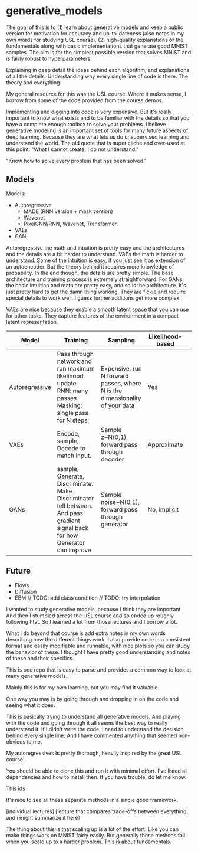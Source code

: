 # generative_models

The goal of this is to (1) learn about generative models and keep a public version for motivation
for accuracy and up-to-dateness (also notes in my own words for studying USL course), (2) high-quality explanations of the fundamentals along with basic
implementations that generate good MNIST samples. The aim is for the simplest possible version
that solves MNIST and is fairly robust to hyperparameters.

Explaining in deep detail the ideas behind each algorithm, and explanations of all
the details. Understanding why every single line of code is there. The theory and everything.

My general resource for this was the USL course.
Where it makes sense, I borrow from some of the code provided from the course demos.


Implementing and digging into code is very expensive.
But it's really important to know what exists and to be familiar
with the details so that you have a complete enough toolbox to solve
your problems. I believe generative modeling is an important set of tools
for many future aspects of deep learning. Because they are what lets us do unsupervised
learning and understand the world. The old quote that is super cliche and over-used
at this point: "What I cannot create, I do not understand."

"Know how to solve every problem that has been solved."

## Models

Models:
- Autoregressive
  - MADE (RNN version + mask version)
  - Wavenet
  - PixelCNN/RNN, Wavenet, Transformer. 
- VAEs
- GAN



Autoregressive the math and intuition is pretty easy and the architectures and the details are a bit harder to understand.
VAEs the math is harder to understand. Some of the intuition is easy, if you just see it as extension of an
autoencoder. But the theory behind it requires more knowledge of probability. In the end though, the details
are pretty simple. The base architecture and training process is extremely straightforward.
For GANs, the basic intuition and math are pretty easy, and so is the architecture. It's just pretty
hard to get the damn thing working. They are fickle and require special details to work well.
I guess further additions get more complex.

VAEs are nice because they enable a smooth latent space that you can use for other tasks.
They capture features of the environment in a compact latent representation.

| Model | Training | Sampling | Likelihood-based |  |
|-|-|-|-|-|
| Autoregressive | Pass through network and run maximum likelihood update <br>RNN: many passes<br>Masking: single pass for N steps | Expensive, run N forward passes, where N is the dimensionality of your data | Yes |  |
| VAEs | Encode, sample, Decode to match input. | Sample z~N(0,1), forward pass through decoder | Approximate |  |
| GANs | sample, Generate, Discriminate. Make Discriminator tell between. And pass gradient signal back for how Generator can improve | Sample noise~N(0,1), forward pass through generator  | No, implicit |  |


## Future
- Flows
- Diffusion 
- EBM
// TODO: add class condition
// TODO: try interpolation





I wanted to study generative models, because I think they are important.
And then I stumbled across the USL course and so ended up roughly following htat.
So I learned a lot from those lectures and I borrow a lot.

What I do beyond that course is add extra notes in my own
words describing how the different things work. I also provide code in
a consistent format and easily modifiable and runnable, with nice plots
so you can study the behavior of these.
I thought I have pretty good understanding and notes of these and their specifics.

This is one repo that is easy to parse and provides a common way to look at many generative models.

Mainly this is for my own learning, but you may find it valuable.

One way you may is by going through and dropping in on the code and seeing what it does.

This is basically trying to understand all generative models.
And playing with the code and going through it all seems the best way to really understand it.
If I didn't write the code, I need to understand the decision behind every single line.
And I have commented anything that seemed non-obvious to me.

My autoregressives is pretty thorough, heavily inspired by the great USL course.

You should be able to clone this and run it with minimal effort.
I've listed all dependencies and how to install then.
If you have trouble, do let me know.

This ids 

It's nice to see all these separate methods in a single good framework. 

[individual lectures]
[lecture that compares trade-offs between everything. and i might summarize it here]

The thing about this is that scaling up is a lot of the effort.
Like you can make things work on MNIST fairly easily. But generally
those methods fail when you scale up to a harder problem. 
This is about fundamentals.
